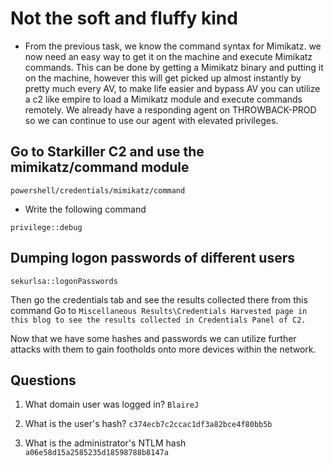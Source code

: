 # Not the soft and fluffy kind
- From the previous task, we know the command syntax for Mimikatz. we now need an easy way to get it on the machine and execute Mimikatz commands. This can be done by getting a Mimikatz binary and putting it on the machine, however this will get picked up almost instantly by pretty much every AV, to make life easier and bypass AV you can utilize a c2 like empire to load a Mimikatz module and execute commands remotely. We already have a responding agent on THROWBACK-PROD so we can continue to use our agent with elevated privileges.



## Go to Starkiller C2 and use the mimikatz/command module
`powershell/credentials/mimikatz/command`

- Write the following command
```
privilege::debug
```

## Dumping logon passwords of different users
```
sekurlsa::logonPasswords
```

Then go the credentials tab and see the results collected there from this command
Go to `Miscellaneous Results\Credentials Harvested page in this blog to see the results collected in Credentials Panel of C2.`


Now that we have some hashes and passwords we can utilize further attacks with them to gain footholds onto more devices within the network.


## Questions
1. What domain user was logged in? 
`BlaireJ`

2. What is the user's hash?
`c374ecb7c2ccac1df3a82bce4f80bb5b`

3. What is the administrator's NTLM hash
`a06e58d15a2585235d18598788b8147a`
